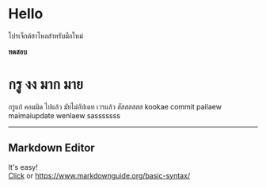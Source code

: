 # Hello

โปรเจ็กต์ฮาโหลสำหรับมือใหม่

<b>ทดสอบ</b>

# กรู งง มาก มาย


กรูแก้ คอมมิด ไปแล้ว มัยไม่อัปเดท เวรแล้ว สัสสสสสส
kookae commit pailaew maimaiupdate wenlaew sasssssss

---
## Markdown Editor

It's easy!<br />
[Click](https://www.markdownguide.org/basic-syntax/) or <https://www.markdownguide.org/basic-syntax/>
